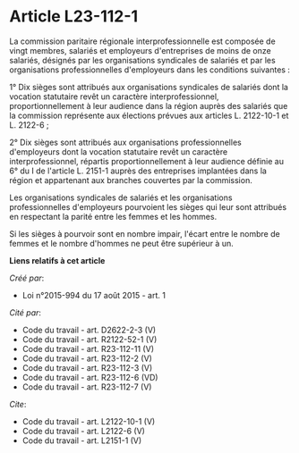 # Article L23-112-1

La commission paritaire régionale interprofessionnelle est composée de vingt membres, salariés et employeurs d'entreprises de
moins de onze salariés, désignés par les organisations syndicales de salariés et par les organisations professionnelles
d'employeurs dans les conditions suivantes : 

1° Dix sièges sont attribués aux organisations syndicales de salariés dont la vocation statutaire revêt un caractère
interprofessionnel, proportionnellement à leur audience dans la région auprès des salariés que la commission représente aux
élections prévues aux articles L. 2122-10-1 et L. 2122-6 ; 

2° Dix sièges sont attribués aux organisations professionnelles d'employeurs dont la vocation statutaire revêt un caractère
interprofessionnel, répartis proportionnellement à leur audience définie au 6° du I de l'article L. 2151-1 auprès des
entreprises implantées dans la région et appartenant aux branches couvertes par la commission. 

Les organisations syndicales de salariés et les organisations professionnelles d'employeurs pourvoient les sièges qui leur
sont attribués en respectant la parité entre les femmes et les hommes. 

Si les sièges à pourvoir sont en nombre impair, l'écart entre le nombre de femmes et le nombre d'hommes ne peut être
supérieur à un.

**Liens relatifs à cet article**

_Créé par_:

  - Loi n°2015-994 du 17 août 2015 - art. 1

_Cité par_:

  - Code du travail - art.  D2622-2-3 (V)
  - Code du travail - art. R2122-52-1 (V)
  - Code du travail - art. R23-112-11 (V)
  - Code du travail - art. R23-112-2 (V)
  - Code du travail - art. R23-112-3 (V)
  - Code du travail - art. R23-112-6 (VD)
  - Code du travail - art. R23-112-7 (V)

_Cite_:

  - Code du travail - art. L2122-10-1 (V)
  - Code du travail - art. L2122-6 (V)
  - Code du travail - art. L2151-1 (V)

